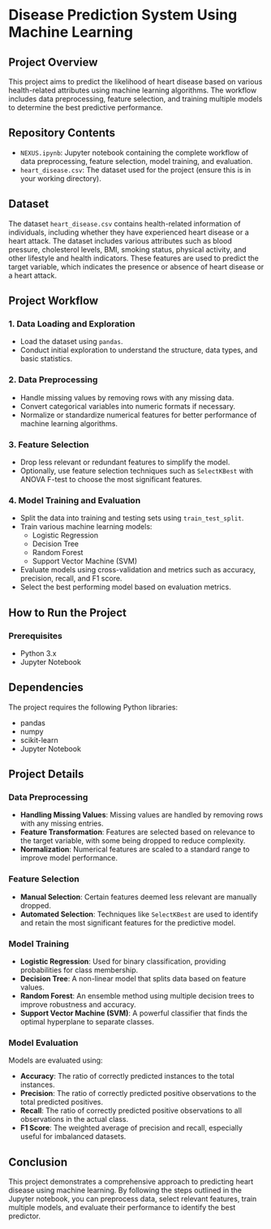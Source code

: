 # Disease Prediction System Using Machine Learning

## Project Overview

This project aims to predict the likelihood of heart disease based on various health-related attributes using machine learning algorithms. The workflow includes data preprocessing, feature selection, and training multiple models to determine the best predictive performance.

## Repository Contents

- `NEXUS.ipynb`: Jupyter notebook containing the complete workflow of data preprocessing, feature selection, model training, and evaluation.
- `heart_disease.csv`: The dataset used for the project (ensure this is in your working directory).

## Dataset

The dataset `heart_disease.csv` contains health-related information of individuals, including whether they have experienced heart disease or a heart attack. The dataset includes various attributes such as blood pressure, cholesterol levels, BMI, smoking status, physical activity, and other lifestyle and health indicators. These features are used to predict the target variable, which indicates the presence or absence of heart disease or a heart attack.

## Project Workflow

### 1. Data Loading and Exploration
- Load the dataset using `pandas`.
- Conduct initial exploration to understand the structure, data types, and basic statistics.

### 2. Data Preprocessing
- Handle missing values by removing rows with any missing data.
- Convert categorical variables into numeric formats if necessary.
- Normalize or standardize numerical features for better performance of machine learning algorithms.

### 3. Feature Selection
- Drop less relevant or redundant features to simplify the model.
- Optionally, use feature selection techniques such as `SelectKBest` with ANOVA F-test to choose the most significant features.

### 4. Model Training and Evaluation
- Split the data into training and testing sets using `train_test_split`.
- Train various machine learning models:
  - Logistic Regression
  - Decision Tree
  - Random Forest
  - Support Vector Machine (SVM)
- Evaluate models using cross-validation and metrics such as accuracy, precision, recall, and F1 score.
- Select the best performing model based on evaluation metrics.

## How to Run the Project

### Prerequisites

- Python 3.x
- Jupyter Notebook

## Dependencies

The project requires the following Python libraries:
- pandas
- numpy
- scikit-learn
- Jupyter Notebook


## Project Details

### Data Preprocessing

- **Handling Missing Values**: Missing values are handled by removing rows with any missing entries.
- **Feature Transformation**: Features are selected based on relevance to the target variable, with some being dropped to reduce complexity.
- **Normalization**: Numerical features are scaled to a standard range to improve model performance.

### Feature Selection

- **Manual Selection**: Certain features deemed less relevant are manually dropped.
- **Automated Selection**: Techniques like `SelectKBest` are used to identify and retain the most significant features for the predictive model.

### Model Training

- **Logistic Regression**: Used for binary classification, providing probabilities for class membership.
- **Decision Tree**: A non-linear model that splits data based on feature values.
- **Random Forest**: An ensemble method using multiple decision trees to improve robustness and accuracy.
- **Support Vector Machine (SVM)**: A powerful classifier that finds the optimal hyperplane to separate classes.

### Model Evaluation

Models are evaluated using:
- **Accuracy**: The ratio of correctly predicted instances to the total instances.
- **Precision**: The ratio of correctly predicted positive observations to the total predicted positives.
- **Recall**: The ratio of correctly predicted positive observations to all observations in the actual class.
- **F1 Score**: The weighted average of precision and recall, especially useful for imbalanced datasets.

## Conclusion

This project demonstrates a comprehensive approach to predicting heart disease using machine learning. By following the steps outlined in the Jupyter notebook, you can preprocess data, select relevant features, train multiple models, and evaluate their performance to identify the best predictor.
